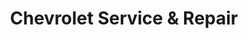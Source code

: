 ---
title: "Chevrolet Service & Repair"
url: /mandaue-city/chevrolet-service-und-repair/
shop: Autowerkstatt
---
